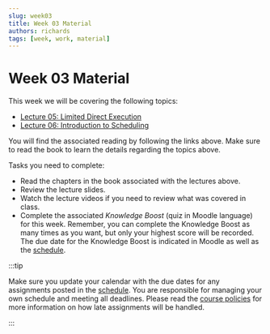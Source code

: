 ```yaml
---
slug: week03
title: Week 03 Material
authors: richards
tags: [week, work, material]
---
```


# Week 03 Material

This week we will be covering the following topics:

- [Lecture 05: Limited Direct Execution](pathname:///docs/lectures/limited-direct)
- [Lecture 06: Introduction to Scheduling](pathname:///docs/lectures/intro-cpu-sched)

You will find the associated reading by following the links above. Make sure to read the book to learn the details regarding the topics above.

Tasks you need to complete:

- Read the chapters in the book associated with the lectures above.
- Review the lecture slides.
- Watch the lecture videos if you need to review what was covered in class.
- Complete the associated *Knowledge Boost* (quiz in Moodle language) for this week. Remember, you can complete the Knowledge Boost as many times as you want, but only your highest score will be recorded. The due date for the Knowledge Boost is indicated in Moodle as well as the [schedule](pathname:///docs/information/schedule/#knowledge-boosts).

:::tip

Make sure you update your calendar with the due dates for any assignments posted in the [schedule](pathname:///docs/information/schedule). You are responsible for managing your own schedule and meeting all deadlines. Please read the [course policies](pathname:///docs/information/syllabus/#assignment-submission) for more information on how late assignments will be handled.

:::
